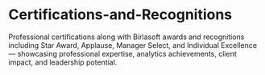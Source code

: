 # Certifications-and-Recognitions
Professional certifications along with Birlasoft awards and recognitions including Star Award, Applause, Manager Select, and Individual Excellence — showcasing professional expertise, analytics achievements, client impact, and leadership potential.
